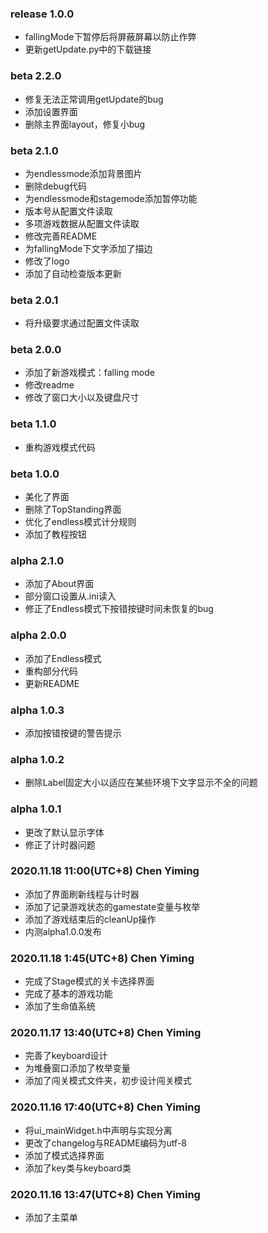 ### release 1.0.0

- fallingMode下暂停后将屏蔽屏幕以防止作弊
- 更新getUpdate.py中的下载链接

### beta 2.2.0

- 修复无法正常调用getUpdate的bug
- 添加设置界面
- 删除主界面layout，修复小bug

### beta 2.1.0

- 为endlessmode添加背景图片
- 删除debug代码
- 为endlessmode和stagemode添加暂停功能
- 版本号从配置文件读取
- 多项游戏数据从配置文件读取
- 修改完善README
- 为fallingMode下文字添加了描边
- 修改了logo
- 添加了自动检查版本更新

### beta 2.0.1

- 将升级要求通过配置文件读取

### beta 2.0.0

- 添加了新游戏模式：falling mode
- 修改readme
- 修改了窗口大小以及键盘尺寸

### beta 1.1.0

- 重构游戏模式代码

### beta 1.0.0

- 美化了界面
- 删除了TopStanding界面
- 优化了endless模式计分规则
- 添加了教程按钮

### alpha 2.1.0

- 添加了About界面
- 部分窗口设置从.ini读入
- 修正了Endless模式下按错按键时间未恢复的bug

### alpha 2.0.0

- 添加了Endless模式
- 重构部分代码
- 更新README

### alpha 1.0.3

- 添加按错按键的警告提示

### alpha 1.0.2

- 删除Label固定大小以适应在某些环境下文字显示不全的问题

### alpha 1.0.1

- 更改了默认显示字体
- 修正了计时器问题

### 2020.11.18 11:00(UTC+8) Chen Yiming

- 添加了界面刷新线程与计时器
- 添加了记录游戏状态的gamestate变量与枚举
- 添加了游戏结束后的cleanUp操作
- 内测alpha1.0.0发布

### 2020.11.18 1:45(UTC+8) Chen Yiming

- 完成了Stage模式的关卡选择界面
- 完成了基本的游戏功能
- 添加了生命值系统

### 2020.11.17 13:40(UTC+8) Chen Yiming

- 完善了keyboard设计
- 为堆叠窗口添加了枚举变量
- 添加了闯关模式文件夹，初步设计闯关模式

### 2020.11.16 17:40(UTC+8) Chen Yiming

- 将ui_mainWidget.h中声明与实现分离
- 更改了changelog与README编码为utf-8
- 添加了模式选择界面
- 添加了key类与keyboard类

### 2020.11.16 13:47(UTC+8) Chen Yiming

- 添加了主菜单